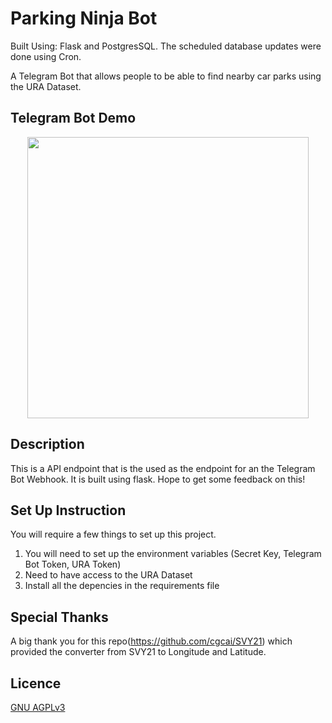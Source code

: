 # Parking Ninja Bot

Built Using: Flask and PostgresSQL. The scheduled database updates were done using Cron.

A Telegram Bot that allows people to be able to find nearby car parks using the URA Dataset.

## Telegram Bot Demo

<div align="center">
<img src="./Parking-Ninja.gif" height="450px"/>
</div>

## Description

This is a API endpoint that is the used as the endpoint for an the Telegram Bot Webhook. It is built using flask. Hope to get some feedback on this!

## Set Up Instruction

You will require a few things to set up this project.

1. You will need to set up the environment variables (Secret Key, Telegram Bot Token, URA Token)
2. Need to have access to the URA Dataset
3. Install all the depencies in the requirements file

## Special Thanks

A big thank you for this repo(https://github.com/cgcai/SVY21) which provided the converter from SVY21 to Longitude and Latitude.

## Licence

[GNU AGPLv3](https://choosealicense.com/licenses/agpl-3.0/)
